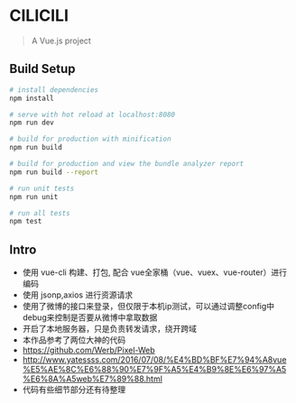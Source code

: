 # CILICILI

> A Vue.js project

## Build Setup

``` bash
# install dependencies
npm install

# serve with hot reload at localhost:8080
npm run dev

# build for production with minification
npm run build

# build for production and view the bundle analyzer report
npm run build --report

# run unit tests
npm run unit

# run all tests
npm test
```
## Intro
* 使用 vue-cli 构建、打包, 配合 vue全家桶（vue、vuex、vue-router）进行编码
* 使用 jsonp,axios 进行资源请求
* 使用了微博的接口来登录，但仅限于本机ip测试，可以通过调整config中debug来控制是否要从微博中拿取数据
* 开启了本地服务器，只是负责转发请求，绕开跨域
* 本作品参考了两位大神的代码
* https://github.com/Werb/Pixel-Web
* http://www.yatessss.com/2016/07/08/%E4%BD%BF%E7%94%A8vue%E5%AE%8C%E6%88%90%E7%9F%A5%E4%B9%8E%E6%97%A5%E6%8A%A5web%E7%89%88.html
* 代码有些细节部分还有待整理
